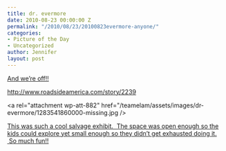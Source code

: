 ```yaml
---
title: dr. evermore
date: 2010-08-23 00:00:00 Z
permalink: "/2010/08/23/20100823evermore-anyone/"
categories:
- Picture of the Day
- Uncategorized
author: Jennifer
layout: post
---
```


[And we&#8217;re off!!](http://www.flickr.com/photos/jenniferandJennifers_photos/sets/72157624796639256/)

<http://www.roadsideamerica.com/story/2239>

<a rel="attachment wp-att-882" href="/teamelam/assets/images/dr-evermore/1283541860000-missing.jpg /></a>

[This was such a cool salvage exhibit.  The space was open enough so the kids could explore yet small enough so they didn&#8217;t get exhausted doing it.  So much fun!!](http://www.flickr.com/photos/jenniferandJennifers_photos/sets/72157624796639256/)

